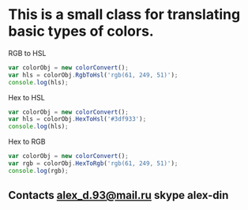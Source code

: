 This is a small class for translating basic types of colors.
=====================
RGB to HSL 
```js
var colorObj = new colorConvert();
var hls = colorObj.RgbToHsl('rgb(61, 249, 51)');
console.log(hls);
```
Hex to HSL 
```js
var colorObj = new colorConvert();
var hls = colorObj.HexToHsl('#3df933');
console.log(hls);
```

Hex to RGB 
```js
var colorObj = new colorConvert();
var rgb = colorObj.HexToRgb('rgb(61, 249, 51)');
console.log(rgb);
```
Contacts alex_d.93@mail.ru skype alex-din
-----------------------------------
